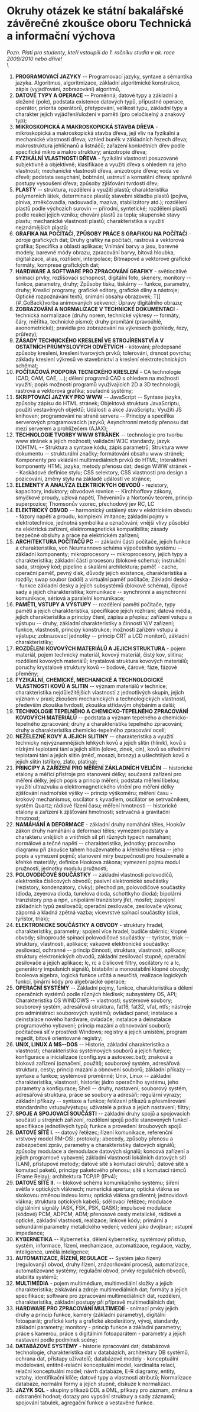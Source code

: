 # Okruhy otázek ke státní bakalářské závěrečné zkoušce oboru Technická a informační výchova

*Pozn. Platí pro studenty, kteří vstoupili do 1. ročníku studia v ak.
roce 2009/2010 nebo dříve!*\
\

1.  **PROGRAMOVACÍ JAZYKY** -- Programovací jazyky, syntaxe a sémantika
    jazyka. Algoritmus, algoritmizace, základní algoritmické konstrukce,
    zápis (vyjadřování, zobrazování) algoritmů,
2.  **DATOVÉ TYPY A OPERACE** -- Proměnná; datové typy a základní a
    složené (pole), podstata existence datových typů, přípustné operace,
    operátor, priorita operátorů, přetypování, velikost typu, základní
    typy a charakter jejich vyjádření/uložení v paměti (pro celočíselný
    a znakový typ);
3.  **MIKROSKOPICKÁ A MAKROSKOPICKÁ STAVBA DŘEVA** - mikroskopická a
    makroskopická stavba dřeva, její vliv na fyzikální a mechanické
    vlastnosti dřeva; vzhled buněk v základních řezech dřeva;
    makrostruktura jehličnanů a listnáčů; zařazení konkrétních dřev
    podle specifické mikro a makro struktury; anizotropie dřeva;
4.  **FYZIKÁLNÍ VLASTNOSTI DŘEVA** - fyzikální vlastnosti posuzované
    subjektivně a objektivně; klasifikace a využití dřeva s ohledem na
    jeho vlastnosti; mechanické vlastnosti dřeva, anizotropie dřeva;
    voda ve dřevě; podstata sesychání, bobtnání, ustrnutí a kornatění
    dřeva; správné postupy vysoušení dřeva; způsoby zjišťování tvrdosti
    dřev;
5.  **PLASTY** -- struktura, rozdělení a využití plastů; charakteristika
    polymerních látek, determinace plastů; stavební skladba plastů
    (pojiva, plniva, změkčovadla, nadouvadla, maziva, stabilizátory
    atd.); rozdělení plastů podle výchozích surovin -- přírodní,
    syntetické; rozdělení plastů podle reakcí jejich vzniku; chování
    plastů za tepla; skupenské stavy plastu; mechanické vlastnosti
    plastů; charakteristika a využití nejznámějších plastů;
6.  **GRAFIKA NA POČÍTAČI, ZPŮSOBY PRÁCE S GRAFIKOU NA POČÍTAČI** -
    zdroje grafických dat; Druhy grafiky na počítači, rastrová a
    vektorová grafika; Specifika a oblasti aplikace; Vnímání barvy a
    jasu, barevné modely, barevné módy obrazu, zpracování barvy, bitová
    hloubka, digitalizace, alias, rozlišení, interpolace; Bitmapové a
    vektorové grafické formáty, komprese grafických dat;
7.  **HARDWARE A SOFTWARE PRO ZPRACOVÁNÍ GRAFIKY** - světlocitlivé
    snímací prvky, rozlišovací schopnost, digitální foto, skenery,
    monitory -- funkce, parametry, druhy; Způsoby tisku, tiskárny --
    funkce, parametry, druhy; Kreslicí programy, grafické editory,
    grafické dílny a nástroje; Optické rozpoznávání textů, snímání
    obsahu obrazovek; T[]{#_GoBack}vorba animovaných sekvencí; Úpravy
    digitálního obrazu;
8.  **ZOBRAZOVÁNÍ A NORMALIZACE V TECHNICKÉ DOKUMENTACI** - technická
    normalizace (druhy norem, technické výkresy -- formáty, čáry,
    měřítka, technické písmo); druhy promítání (pravoúhlé,
    axonometrické); pravidla pro zobrazování na výkresech (pohledy,
    řezy, průřezy);
9.  **ZÁSADY TECHNICKÉHO KRESLENÍ VE STROJÍRENSTVÍ A V OSTATNÍCH
    PRŮMYSLOVÝCH ODVĚTVÍCH** - kótování; předepsané způsoby kreslení,
    kreslení tvarových prvků; tolerování, drsnost povrchu; základy
    kreslení výkresů ve stavebnictví a kreslení elektrotechnických
    schémat;
10. **POČÍTAČOVÁ PODPORA TECNICKÉHO KRESLENÍ** - CA technologie (CAD,
    CAM, CAE, ...); dělení programů CAD s ohledem na možnosti využití;
    popis možností programů využívajících 2D a 3D technologii; rastrová
    a vektorová grafika; souřadné systémy;
11. **SKRIPTOVACÍ JAZYKY PRO WWW** -- JavaScript -- Syntaxe jazyka,
    způsoby zápisu do HTML stránek; Objektová struktura JavaScriptu,
    použití vestavěných objektů; Události a akce JavaScriptu; Využití JS
    knihoven; programování na straně serveru -- Principy a specifika
    serverových programovacích jazyků; Asynchronní metody přenosu dat
    mezi serverem a prohlížečem (AJAX);
12. **TECHNOLOGIE TVORBY WWW STRÁNEK** -- technologie pro tvorbu www
    stránek a jejich možnosti; validační W3C standardy; jazyk (X)HTML --
    Struktura a syntaxe kódu, zápis parametrů; Struktura www dokumentu
    -- strukturální značky; formátování obsahu www stránek; Komponenty
    pro vkládání multimediálních prvků do HTML; Interaktivní komponenty
    HTML jazyka, metody přenosu dat; design WWW stránek -- Kaskádové
    definice stylu; CSS selektory, CSS vlastnosti pro design a
    pozicování, změny stylu na základě událostí ve stránce;
13. **ELEMENTY A ANALÝZA ELEKTRICKÝCH OBVODŮ** - rezistory, kapacitory,
    induktory; obvodové rovnice -- Kirchhoffovy zákony, smyčkové proudy,
    uzlová napětí, Théveninův a Nortonův teorém, princip superpozice;
    Thomsonův vzorec, přechodový jev RC, LC
14. **ELEKTRICKÝ OBVOD** -- harmonický ustálený stav v elektrickém
    obvodu - fázory napětí a proudu, komplexní imitance; základní pojmy
    v elektrotechnice, jednotná symbolika a označování; vnější vlivy
    působící na elektrická zařízení, elektromagnetická kompatibilita;
    zásady bezpečné obsluhy a práce na elektrickém zařízení;
15. **ARCHITEKTURA POČÍTAČŮ PC** -- základní části počítače, jejich
    funkce a charakteristika, von Neumannovo schéma výpočetního systému
    -- základní komponenty; mikroprocesory -- mikroprocesory, jejich
    typy a charakteristika; základní části procesoru (blokové schema);
    instrukční sada, strojový kód; pipeline a skalární architektura;
    paměť - cache, operační paměť, pevný disk, důvody jejich existence,
    charakteristika a rozdíly; swap soubor (oddíl) a virtuální paměť
    počítače; Základní deska -- funkce základní desky a jejích
    subsystémů (blokové schéma), čipové sady a jejich charakteristika;
    komunikace -- synchronní a asynchronní komunikace, sériová a
    paralelní komunikace;
16. **PAMĚTI, VSTUPY A VÝSTUPY** -- rozdělení pamětí počítače, typy
    pamětí a jejich charakteristika, specifikace jejich rozhraní; datová
    média, jejich charakteristika a principy čtení, zápisu a přepisu;
    zařízení vstupu a výstupu -- druhy, základní charakteristiky a
    činnosti V/V zařízení; funkce, vlastnosti, principy konstrukce;
    možnosti zařízení vstupu a výstupu; zobrazovací jednotky -- princip
    CRT a LCD monitorů, základní charakteristiky;
17. **ROZDĚLENI KOVOVÝCH MATERIÁLŮ A JEJICH STRUKTURA** - pojem
    materiál, pojem technický materiál, kovový materiál, čistý kov,
    slitina; rozdělení kovových materiálů; krystalová struktura kovových
    materiálů; poruchy krystalové struktury kovů -- bodové, čárové;
    fáze, fázové přeměny;
18. **FYZIKÁLNÍ, CHEMICKÉ, MECHANICKÉ A TECHNOLOGICKÉ VLASTNOSTI KOVŮ A
    SLITIN** -- význam materiálů v technice; charakteristika
    nejdůležitějších vlastností z jednotlivých skupin, jejich význam v
    praxi; zkoušení mechanických a technologických vlastností, především
    zkouška tvrdosti, zkouška střídavým ohýbáním a další;
19. **TECHNOLOGIE TEPELNÉHO A CHEMICKO-TEPELNÉHO ZPRACOVÁNÍ KOVOVÝCH
    MATERIÁLŮ** -- podstata a význam tepelného a chemicko-tepelného
    zpracování; druhy a charakteristika tepelného zpracování; druhy a
    charakteristika chemicko-tepelného zpracování ocelí;
20. **NEŽELEZNÉ KOVY A JEJICH SLITINY** -- charakteristika a využití
    technicky nejvýznamnějších lehkých kovů a jejich slitin (hliník),
    kovů s nízkými teplotami tání a jejich slitin (olovo, zinek, cín),
    kovů se středními teplotami tání a jejich slitin (měď, mosazi,
    bronzy) a ušlechtilých kovů a jejich slitin (stříbro, zlato,
    platina);
21. **PRINCIPY A ZAŘÍZENÍ PRO MĚŘENÍ ZÁKLADNÍCH VELIČIN** -- historické
    etalony a měřící přístroje pro stanovení délky; současná zařízení
    pro měření délky, jejich popis a princip měření; podstata měření
    libelou; využití ultrazvuku a elektromagnetického vlnění pro měření
    délky zjišťování nadmořské výšky -- princip výškoměru; měření času -
    krokový mechanismus, oscilátor s kyvadlem, oscilátor se
    setrvačníkem, systém Quartz; rádiové řízení času; měření hmotnosti
    -- historické etalony a zařízeni k zjišťování hmotnosti; setrvačná a
    gravitační hmotnost;
22. **NAMÁHÁNÍ A DEFORMACE** - základní druhy namáhání těles, Hookův
    zákon druhy namáhání a deformací těles; vymezení podstaty a
    charakteru vnějších a vnitřních sil při různých typech namáhání;
    normálové a tečné napětí -- charakteristika, jednotky; pracovního
    diagramu při zkoušce tahem houževnatého a křehkého tělesa -- jeho
    popis a vymezení pojmů; stanovení míry bezpečnosti pro houževnaté a
    křehké materiály; definice Hookova zákona; vymezení pojmu modul
    pružnosti, jednotky modulu pružnosti;
23. **POLOVODIČOVÉ SOUČÁSTKY** -- základní vlastnosti polovodičů,
    elektronika číslicových obvodů; pasivní elektronické součástky
    (rezistory, kondenzátory, cívky); přechod pn, polovodičové součástky
    (dioda, zeyerova dioda, tunelova dioda, schottkyho dioda); bipolární
    tranzistory pnp a npn, unipolární tranzistory jfet, mosfet; zapojení
    základních typů zesilovačů; operační zesilovače, zesilovače výkonu;
    záporná a kladná zpětná vazba; vícevrstvé spínací součástky (diak,
    tyristor, triak);
24. **ELEKTRONICKÉ SOUČÁSTKY A OBVODY** - struktury hradel,
    charakteristiky, parametry; spojení více hradel; budiče sběrnic;
    klopné obvody; silnoproudé spínací polovodičové součástky --
    tyristor, triak -- struktury, vlastnosti, aplikace; vakuové
    elektronické součástky: zesilovací, ochranné -- princip činnosti,
    struktura, vlastnosti, aplikace; struktury elektronických obvodů,
    základní zesilovací stupně; operační zesilovače a jejich aplikace;
    lc, rc a číslicové filtry, oscilátory rc a lc, generátory impulsních
    signálů, bistabilní a monostabilní klopné obvody; booleova algebra,
    logická funkce určitá a neurčitá, realizace logických funkcí,
    binární kódy pro algebraické operace;
25. **OPERAČNÍ SYSTÉMY** -- Základní pojmy, funkce, charakteristika a
    dělení operačních systémů podle různých hledisek; subsystémy OS,
    API; Charakteristika OS WINDOWS -- vlastnosti; systémové soubory;
    souborový systém, adresářová struktura, fat16, fat32, vfat, ntfs;
    nástroje pro administraci souborových systémů; ovládací panel;
    instalace a deinstalace nového hardware, ovladače; instalace a
    deinstalace programového vybavení; princip mazání a obnovování
    souborů; počítačová síť v prostředí Windows; registry a jejich
    umístění, program regedit, bitově orientované registry;
26. **UNIX, LINUX A MS--DOS** -- Historie, základní charakteristika a
    vlastnosti; charakteristika systémových souborů a jejich funkce;
    konfigurace a inicializace (config.sys a autoexec.bat); znaková a
    bloková zařízení (označení, použití); souborový systém, adresářová
    struktura, cesty; princip mazání a obnovení souborů; základní
    příkazy -- syntaxe a funkce; systémové proměnné; Unix, Linux --
    základní charakteristika, vlastnosti, historie; jádro operačního
    systému, jeho parametry a konfigurace; Shell -- druhy, nastavení;
    souborový systém, adresářová struktura, práce se soubory a adresáři;
    regulární výrazy; základní příkazy -- syntaxe a funkce; řetězení
    příkazů a přesměrování standardního vstupu/výstupu; uživatelé a
    práva a jejich nastavení; filtry;
27. **SPOJE A SPOJOVACÍ SOUČÁSTI** -- základní druhy spojů a spojovacích
    součástí u strojních zařízení, rozdělení spojů podle stanovených
    funkcí - specifikace jednotlivých typů; funkce a provedení
    šroubových spojů
28. **DATOVÉ SÍTĚ I.** -- datový řetězec; řízení komunikace, referenční
    vrstvový model RM-OSI; protokoly; abecedy, způsoby přenosu a
    zabezpečení zpráv, parametry a charakteristiky datových signálů;
    způsoby modulace a demodulace datových signálů; koncová zařízení a
    jejich programové vybavení; základní vlastnosti lokálních datových
    sítí (LAN), přístupové metody; datové sítě s komutací okruhů; datové
    sítě s komutací paketů, principy paketového přenosu; sítě s komutací
    rámců (Frame Relay); architektura TCP/IP (IPv4);
29. **DATOVÉ SÍTĚ II.** -- blokové schéma komunikačního systému; šíření
    světla v optických vláknech; numerická apertura; optická vlákna se
    skokovou změnou indexu lomu; optická vlákna gradientní; jednovidová
    vlákna; struktura optických kabelů; sdělovací řetězec; modulace
    digitálními signály (ASK, FSK, PSK, QASK); impulsové modulace
    (kódové) PCM, ADPCM, ADM; přenosové cesty metalické, rádiové a
    optické, základní vlastnosti, realizace; linkové kódy; primární a
    sekundární parametry metalického vedení; vedení jako dvojbran;
    vstupní impedance;
30. **KYBERNETIKA** -- Kybernetika, dělení kybernetiky, systémový
    přístup, systém, informace, řízení, mechanizace, automatizace,
    regulace, vazby, inteligence, umělá inteligence;
31. **AUTOMATIZACE, ŘÍZENÍ, REGULACE** -- Systém jako řízený
    (regulovaný) obvod, druhy řízení, znázorňování procesů,
    automatizace, automatizované systémy; regulační obvod, prvky
    regulačních obvodů, stabilita systémů;
32. **MULTIMÉDIA** - pojem multimédium, multimediální složky a jejich
    charakteristika; získávání a zdroje multimediálních dat; formáty a
    jejich specifikace; software pro zpracování multimediálních dat,
    rozdělení, charakteristika, základní postupy při přípravě
    multimediálních dat;
33. **HARDWARE PRO ZPRACOVÁNÍ MULTIMEDIÍ** - snímací prvky jejich druhy
    a princip funkce, kamery (základní parametry), digitální fotoaparát;
    grafické karty a grafické akcelerátory, vývoj, standardy, základní
    parametry; monitory - princip funkce a základní parametry; práce s
    kamerou, práce s digitálním fotoaparátem - parametry a jejich
    nastavení podle podmínek scény;
34. **DATABÁZOVÉ SYSTÉMY** - historie zpracování dat; databázová
    technologie, charakteristika dat v databázích, architektury DB
    systémů, ochrana dat, přístupy uživatelů; databázové modely -
    konceptuální modelování, entitně-relační konceptuální model,
    kardinalita relací, relační konceptuální model; návrh databáze, E-R
    diagramy, entity, vztahy, identifikační klíče; datové typy a
    vlastnosti atributů; Normalizace databáze, normální formy a jejich
    stupně, diskuze k normalizaci.
35. **JAZYK SQL** - skupiny příkazů DDL a DML, příkazy pro záznam, změnu
    a odstranění hodnot; dotazy pro vypsání struktury a sady záznamů;
    spojování tabulek, agregační funkce a vestavěné funkce.
